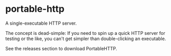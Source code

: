 # portable-http
A single-executable HTTP server.

The concept is dead-simple: If you need to spin up a quick HTTP server for testing or the like, you can't get simpler than double-clicking an executable.

See the releases section to download PortableHTTP.